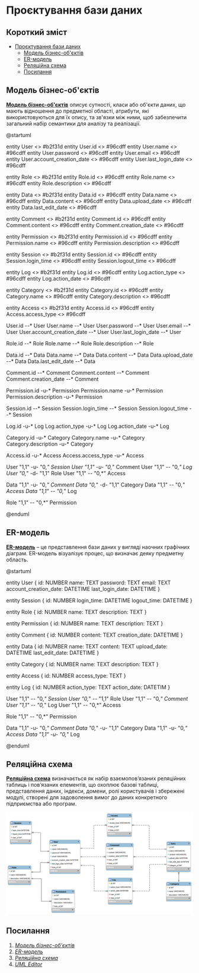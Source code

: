 # Проєктування бази даних

## Короткий зміст

- [Проєктування бази даних](#проєктування-бази-даних)
  - [Модель бізнес-об'єктів](#модель-бізнес-обєктів)
  - [ER-модель](#er-модель)
  - [Реляційна схема](#реляційна-схема)
  - [Посилання](#посилання)

## Модель бізнес-об'єктів

**[Модель бізнес-об'єктів](https://www.maxzosim.com/data-modelling/)** описує сутності, класи або об'єкти даних, що мають відношення до предметної області, атрибути, які використовуються для їх опису, та зв'язки між ними, щоб забезпечити загальний набір семантики для аналізу та реалізації.

@startuml

entity User <<ENTITY>> #b2f31d
entity User.id <<NUMBER>> #96cdff
entity User.name <<TEXT>> #96cdff
entity User.password <<TEXT>> #96cdff
entity User.email <<TEXT>> #96cdff
entity User.account_creation_date <<DATETIME>> #96cdff
entity User.last_login_date <<DATETIME>> #96cdff

entity Role <<ENTITY>> #b2f31d
entity Role.id <<NUMBER>> #96cdff
entity Role.name <<TEXT>> #96cdff
entity Role.description <<TEXT>> #96cdff

entity Data <<ENTITY>> #b2f31d
entity Data.id <<NUMBER>> #96cdff
entity Data.name <<TEXT>> #96cdff
entity Data.content <<TEXT>> #96cdff
entity Data.upload_date <<DATETIME>> #96cdff
entity Data.last_edit_date <<DATETIME>> #96cdff

entity Comment <<ENTITY>> #b2f31d
entity Comment.id <<NUMBER>> #96cdff
entity Comment.content <<TEXT>> #96cdff
entity Comment.creation_date <<DATETIME>> #96cdff

entity Permission <<ENTITY>> #b2f31d
entity Permission.id <<NUMBER>> #96cdff
entity Permission.name <<TEXT>> #96cdff
entity Permission.description <<TEXT>> #96cdff

entity Session <<ENTITY>> #b2f31d
entity Session.id <<NUMBER>> #96cdff
entity Session.login_time <<DATETIME>> #96cdff
entity Session.logout_time <<DATETIME>> #96cdff

entity Log <<ENTITY>> #b2f31d
entity Log.id <<NUMBER>> #96cdff
entity Log.action_type <<TEXT>> #96cdff
entity Log.action_date <<DATETIME>> #96cdff

entity Category <<ENTITY>> #b2f31d
entity Category.id <<NUMBER>> #96cdff
entity Category.name <<TEXT>> #96cdff
entity Category.description <<TEXT>> #96cdff

entity Access <<ENTITY>> #b2f31d
entity Access.id <<NUMBER>> #96cdff
entity Access.access_type <<TEXT>> #96cdff

User.id --* User
User.name --* User
User.password --* User
User.email --* User
User.account_creation_date --* User
User.last_login_date --* User

Role.id --* Role
Role.name --* Role
Role.description --* Role

Data.id --* Data
Data.name --* Data
Data.content --* Data
Data.upload_date --* Data
Data.last_edit_date --* Data

Comment.id --* Comment
Comment.content --* Comment
Comment.creation_date --* Comment

Permission.id -u-* Permission
Permission.name -u-* Permission
Permission.description -u-* Permission

Session.id --* Session
Session.login_time --* Session
Session.logout_time --* Session

Log.id -u-* Log
Log.action_type -u-* Log
Log.action_date -u-* Log

Category.id -u-* Category
Category.name -u-* Category
Category.description -u-* Category

Access.id -u-* Access
Access.access_type -u-* Access

User "1,1" -u- "0,*" Session
User "1,1" -u- "0,*" Comment
User "1,1" -- "0,*" Log
User "0,*" -d- "1,1" Role
User "1,1" -- "0,*" Access

Data "1,1" -u- "0,*" Comment
Data "0,*" -d- "1,1" Category
Data "1,1" -- "0,*" Access
Data "1,1" -- "0,*" Log

Role "1,1" -- "0,*" Permission

@enduml

## ER-модель

**[ER-модель](https://www.bestprog.net/uk/2019/01/24/the-concept-of-er-model-the-concept-of-essence-and-communication-attributes-attribute-types-ua/)** – це представлення бази даних у вигляді наочних графічних діаграм. ER-модель візуалізує процес, що визначає деяку предметну область.

@startuml

entity User  {
  id: NUMBER
  name: TEXT
  password: TEXT
  email: TEXT
  account_creation_date: DATETIME
  last_login_date: DATETIME
}

entity Session  {
  id: NUMBER
  login_time: DATETIME
  logout_time: DATETIME
}

entity Role {
    id: NUMBER
    name: TEXT
    description: TEXT
}

entity Permission {
    id: NUMBER
    name: TEXT
    description: TEXT
}

entity Comment {
    id: NUMBER
    content: TEXT
    creation_date: DATETIME
}

entity Data {
    id: NUMBER
    name: TEXT
    content: TEXT
    upload_date: DATETIME
    last_edit_date: DATETIME
}

entity Category {
    id: NUMBER
    name: TEXT
    description: TEXT
}

entity Access {
    id: NUMBER
    access_type: TEXT
}

entity Log {
    id: NUMBER
    action_type: TEXT
    action_date: DATETIM
}
  

User "1,1" -- "0,*" Session
User "0,*" -- "1,1" Role
User "1,1" -- "0,*" Comment
User "1,1" -- "0,*" Log
User "1,1" -- "0,*" Access

Role "1,1" -- "0,*" Permission

Data "1,1" -u- "0,*" Comment
Data "0,*" -u- "1,1" Category
Data "1,1" -u- "0,*" Access
Data "1,1" -u- "0,*" Log

@enduml

## Реляційна схема

**[Реляційна схема](https://zpls.in.ua/shho-take-relyaciyna-skhema-bazi-danikh-kompanii/)** визначається як набір взаємопов’язаних реляційних таблиць і пов’язаних елементів, що охоплює базові таблиці, представлення даних, індекси, домени, ролі користувачів і збережені модулі, створені для задоволення вимог до даних конкретного підприємства або програм.

![](./relational_model.png)

## Посилання

1. *[Модель бізнес-об'єктів](https://www.maxzosim.com/data-modelling/)*
2. *[ER-модель](https://www.bestprog.net/uk/2019/01/24/the-concept-of-er-model-the-concept-of-essence-and-communication-attributes-attribute-types-ua/)*
3. *[Реляційна схема](https://zpls.in.ua/shho-take-relyaciyna-skhema-bazi-danikh-kompanii/)*
4. *[UML Editor](https://di.molfar.science/design/uml-editor#/)*
